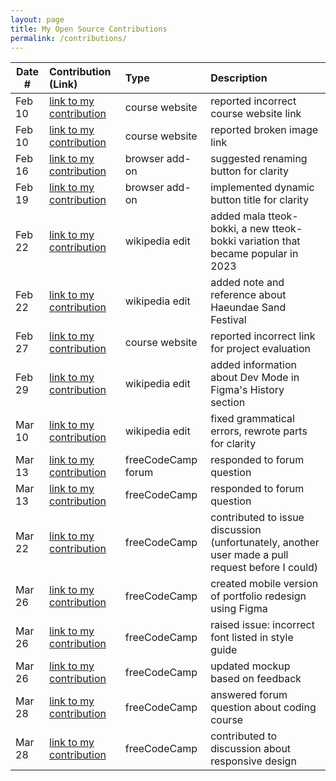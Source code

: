 ```yaml
---
layout: page
title: My Open Source Contributions
permalink: /contributions/
---
```


<!--
Type of the contribution should be "Wikipedia edit", "OpenStreet Map feature", "Documentation", "Course website", "Blog",
"Browser Add-on", etc.

The description should include a brief summary of what you did.

The link should bring us to a public page that shows your contribution. 

Replace the first row with your own contribution. 

-->





| Date #       | Contribution (Link)  | Type  | Description |
|---|:---|:---|:---|
| Feb 10 | [link to my contribution](https://github.com/joannakl/ossd/issues/87) | course website | reported incorrect course website link |
| Feb 10 | [link to my contribution](https://github.com/joannakl/ossd/issues/88) | course website    | reported broken image link     |
| Feb 16 | [link to my contribution](https://github.com/ossd-s24/TikTock/issues/10) | browser add-on | suggested renaming button for clarity |
| Feb 19 | [link to my contribution](https://github.com/ossd-s24/TikTock/pull/15) | browser add-on | implemented dynamic button title for clarity |
| Feb 22 | [link to my contribution](https://en.wikipedia.org/wiki/Tteokbokki) | wikipedia edit | added mala tteok-bokki, a new tteok-bokki variation that became popular in 2023 |
| Feb 22 | [link to my contribution](https://en.wikipedia.org/wiki/Haeundae_Beach) | wikipedia edit | added note and reference about Haeundae Sand Festival | 
| Feb 27| [link to my contribution](https://github.com/joannakl/ossd/issues/101) | course website | reported incorrect link for project evaluation |
| Feb 29 | [link to my contribution](https://en.wikipedia.org/wiki/Figma) | wikipedia edit | added information about Dev Mode in Figma's History section |
| Mar 10 | [link to my contribution](https://en.wikipedia.org/wiki/Mochi_donut) | wikipedia edit | fixed grammatical errors, rewrote parts for clarity |
| Mar 13 | [link to my contribution](https://forum.freecodecamp.org/t/what-projects-i-can-start-to-practice/677018/6) | freeCodeCamp forum | responded to forum question |
| Mar 13 | [link to my contribution](https://forum.freecodecamp.org/t/learn-form-validation-by-building-a-calorie-counter-step-78/679248) | freeCodeCamp | responded to forum question |
| Mar 22 | [link to my contribution](https://github.com/freeCodeCamp/freeCodeCamp/issues/54188#issuecomment-2015499420) | freeCodeCamp | contributed to issue discussion (unfortunately, another user made a pull request before I could) |
| Mar 26 | [link to my contribution](https://github.com/freeCodeCamp/freeCodeCamp/issues/48234#issuecomment-2020830823) | freeCodeCamp | created mobile version of portfolio redesign using Figma |
| Mar 26 | [link to my contribution](https://github.com/freeCodeCamp/freeCodeCamp/issues/54224) | freeCodeCamp | raised issue: incorrect font listed in style guide |
| Mar 26 | [link to my contribution](https://github.com/freeCodeCamp/freeCodeCamp/issues/48234#issuecomment-2021176999) | freeCodeCamp | updated mockup based on feedback |
| Mar 28 | [link to my contribution](https://forum.freecodecamp.org/t/learn-html-by-building-a-cat-photo-app-step-8/682700/2?u=jnaa) | freeCodeCamp | answered forum question about coding course |
| Mar 28 | [link to my contribution](https://github.com/freeCodeCamp/freeCodeCamp/issues/48234#issuecomment-2026199617) | freeCodeCamp | contributed to discussion about responsive design |